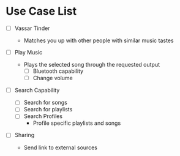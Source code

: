 # Use Case List

- [ ] Vassar Tinder
    - Matches you up with other people with similar music tastes

- [ ] Play Music
    - Plays the selected song through the requested output
        - [ ] Bluetooth capability
        - [ ] Change volume

- [ ] Search Capability
    - [ ] Search for songs
    - [ ] Search for playlists
    - [ ] Search Profiles
        - Profile specific playlists and songs

- [ ] Sharing
    - Send link to external sources

